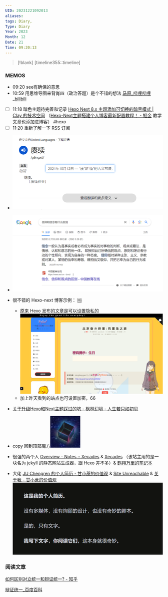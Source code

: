 ```yaml
---
UID: 20231221092013
aliases: 
tags: Diary,
Type: Diary
Year: 2023
Month: 12
Date: 21
Time: 09:20:13
---
```

> [!blank] 
> [timeline355::timeline]


### MEMOS
- 09:20 see有确保的意思
- 10:59 用思维导图来背肖四（政治答题）是个不错的想法 [马原\_哔哩哔哩\_bilibili](https://www.bilibili.com/video/BV1Ce411k7S3/?p=2&spm_id_from=pageDriver&vd_source=1f9072e850dde202d6ddd4c60d9d334d)

- [ ] 11:18 暗色主题待完善和记录 [Hexo Next 8.x 主题添加可切换的暗黑模式 | Clay 的技术空间](https://www.techgrow.cn/posts/abf4aee1.html) （[Hexo-Next主题搭建个人博客最新配置教程！ - 掘金](https://juejin.cn/post/7169115268944560135#heading-58) 教学文章也添加进博客） #hexo
- [ ] 11:20 重新了解一下 RSS 订阅

- ![](asset/Pasted%20image%2020231221161208.png)
- ![](asset/Pasted%20image%2020231221161711.png)

- 很不错的 Hexo-next 博客示例： [Hi](https://gis90.github.io/)
	- 原来 Hexo 发布的文章是可以设置隐私的![](asset/Pasted%20image%2020231221162946.png)
	- 加上昨天看到的站点也可设置加密，66
- [关于升级Hexo和Next主题踩过的坑 - 枫林幻境 - 人生若只如初见](https://maplerain.cc/index.php/archives/29.html)
- copy 回到顶部魔方![](asset/Pasted%20image%2020231221163611.png)
- 很强的两个人 [Overview - Notes :: Xecades](https://note.xecades.xyz/) & [Xecades](https://xecades.xyz/) （该站主用的是一块名为 jekyll 的静态网站生成器，跟 Hexo 差不多）& [鹤翔万里的笔记本](https://note.tonycrane.cc/)
- 大佬 [JU Chengren 的个人简历 - 甘小蔗的价值观](https://gxzv.com/about/cv/) & [Site Unreachable](https://about.gxzv.com/resume) & [关于我 - 甘小蔗的价值观](https://gxzv.com/about/me/)![](asset/Pasted%20image%2020231221171013.png)

### 阅读文章

[如何区别对立统一和辩证统一? - 知乎](https://www.zhihu.com/question/22009891)

[辩证统一\_百度百科](https://baike.baidu.com/item/%E8%BE%A9%E8%AF%81%E7%BB%9F%E4%B8%80/363961)




